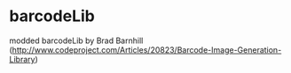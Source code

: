 barcodeLib
==========

modded barcodeLib by Brad Barnhill (http://www.codeproject.com/Articles/20823/Barcode-Image-Generation-Library)

